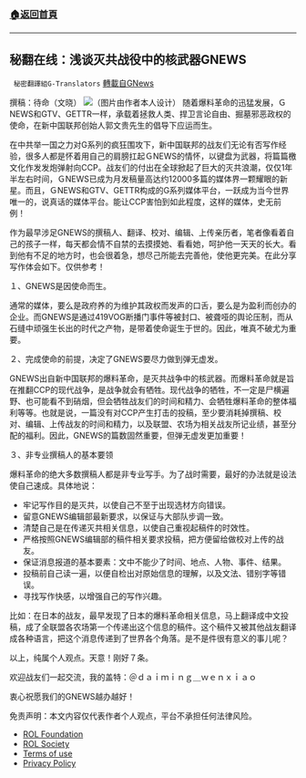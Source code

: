 ###  [:house:返回首頁](https://github.com/ourhimalayas/txt)
---


## 秘翻在线：浅谈灭共战役中的核武器GNEWS
` 秘密翻譯組G-Translators` [轉載自GNews](https://gnews.org/zh-hans/2003276/)

撰稿：待命（文晓）
![](https://assets.gnews.org/wp-content/uploads/2022/02/画像2-1.jpg)（图片由作者本人设计）
随着爆料革命的迅猛发展，ＧNEWS和GTV、GETTR一样，承载着拯救人类、捍卫言论自由、掘墓邪恶政权的使命，在新中国联邦创始人郭文贵先生的倡导下应运而生。

在中共举一国之力对G系列的疯狂围攻下，新中国联邦的战友们无论有否写作经验，很多人都是怀着用自己的肩膀扛起ＧNEWS的情怀，以键盘为武器，将篇篇檄文化作发发炮弹射向CCP。战友们的付出在全球掀起了巨大的灭共浪潮，仅仅1年半左右时间，ＧNEWS已成为月发稿量高达约12000多篇的媒体界一颗耀眼的新星。而且，ＧNEWS和GTV、GETTR构成的G系列媒体平台，一跃成为当今世界唯一的，说真话的媒体平台。能让CCP害怕到如此程度，这样的媒体，史无前例！

作为最早涉足GNEWS的撰稿人、翻译、校对、编辑、上传亲历者，笔者像看着自己的孩子一样，每天都会情不自禁的去摸摸她、看看她，呵护他一天天的长大。看到他有不足的地方时，也会很着急，想尽己所能去完善他，使他更完美。在此分享写作体会如下。仅供参考！

１、GNEWS是因使命而生。

通常的媒体，要么是政府养的为维护其政权而发声的口舌，要么是为盈利而创办的企业。而GNEWS是通过419VOG断播门事件等被封口、被聋哑的舆论压制，而从石缝中顽强生长出的时代之产物，是带着使命诞生于世的。因此，唯真不破尤为重要。

２、完成使命的前提，决定了GNEWS要尽力做到弹无虚发。

GNEWS出自新中国联邦的爆料革命，是灭共战争中的核武器。而爆料革命就是旨在推翻CCP的现代战争，是战争就会有牺牲。现代战争的牺牲，不一定是尸横遍野、也可能看不到硝烟，但会牺牲战友们的时间和精力、会牺牲爆料革命的整体福利等等。也就是说，一篇没有对CCP产生打击的投稿，至少要消耗掉撰稿、校对、编辑、上传战友的时间和精力，以及联盟、农场为相关战友所记业绩，甚至分配的福利。因此，GNEWS的篇数固然重要，但弹无虚发更加重要！

３、非专业撰稿人的基本要领

爆料革命的绝大多数撰稿人都是非专业写手。为了战时需要，最好的办法就是设法使自己速成。具体地说：

- 牢记写作目的是灭共，以使自己不至于出现选材方向错误。
- 留意GNEWS编辑部最新要求，以保证与大部队步调一致。
- 清楚自己是在传递灭共相关信息，以使自己重视起稿件的时效性。
- 严格按照GNEWS编辑部的稿件相关要求投稿，把方便留给做校对上传的战友。
- 保证消息报道的基本要素：文中不能少了时间、地点、人物、事件、结果。
- 投稿前自己读一遍，以便自检出对原始信息的理解，以及文法、错别字等错误。
- 寻找写作快感，以增强自己的写作兴趣。


比如：在日本的战友，最早发现了日本的爆料革命相关信息，马上翻译成中文投稿，成了全联盟各农场第一个传递出这个信息的稿件。这个稿件又被其他战友翻译成各种语言，把这个消息传递到了世界各个角落。是不是件很有意义的事儿呢？

以上，纯属个人观点。天意！刚好７条。

欢迎战友们一起交流，我的盖特：＠ｄａｉｍｉｎｇ＿ｗｅｎｘｉａｏ

衷心祝愿我们的GNEWS越办越好！

 

免责声明：本文内容仅代表作者个人观点，平台不承担任何法律风险。

- [ROL Foundation](https://rolfoundation.org/)
- [ROL Society](https://rolsociety.org/)
- [Terms of use](https://gnews.org/terms-of-use-3/)
- [Privacy Policy](https://gnews.org/privacy-policy/)
